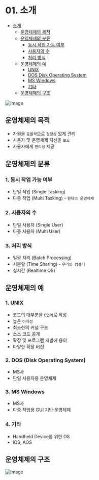 # 01. 소개

<!-- TOC -->

- [소개](#%EC%86%8C%EA%B0%9C)
  - [운영체제의 목적](#%EC%9A%B4%EC%98%81%EC%B2%B4%EC%A0%9C%EC%9D%98-%EB%AA%A9%EC%A0%81)
  - [운영체제의 분류](#%EC%9A%B4%EC%98%81%EC%B2%B4%EC%A0%9C%EC%9D%98-%EB%B6%84%EB%A5%98)
    - [동시 작업 가능 여부](#%EB%8F%99%EC%8B%9C-%EC%9E%91%EC%97%85-%EA%B0%80%EB%8A%A5-%EC%97%AC%EB%B6%80)
    - [사용자의 수](#%EC%82%AC%EC%9A%A9%EC%9E%90%EC%9D%98-%EC%88%98)
    - [처리 방식](#%EC%B2%98%EB%A6%AC-%EB%B0%A9%EC%8B%9D)
  - [운영체제의 예](#%EC%9A%B4%EC%98%81%EC%B2%B4%EC%A0%9C%EC%9D%98-%EC%98%88)
    - [UNIX](#unix)
    - [DOS Disk Operating System](#dos-disk-operating-system)
    - [MS Windows](#ms-windows)
    - [기타](#%EA%B8%B0%ED%83%80)
  - [운영체제의 구조](#%EC%9A%B4%EC%98%81%EC%B2%B4%EC%A0%9C%EC%9D%98-%EA%B5%AC%EC%A1%B0)

<!-- /TOC -->

![image](https://user-images.githubusercontent.com/97646802/216979368-d9eda67b-d072-42a5-9dd6-f1b96cbe37fa.png)

## 운영체제의 목적

- 자원을 `효율적`으로 `형평성` 있게 관리
- 사용자 및 운영체제 자신을 `보호`
- 사용자에게 `편리성` 제공

## 운영체제의 분류

### 1. 동시 작업 가능 여부

- 단일 작업 (Single Tasking)
- 다중 작업 (Multi Tasking) - `현대의 운영체제`

### 2. 사용자의 수

- 단일 사용자 (Single User)
- 다중 사용자 (Multi User)

### 3. 처리 방식

- 일괄 처리 (Batch Processing)
- 시분할 (Time Sharing) - `우리의 컴퓨터`
- 실시간 (Realtime OS)

## 운영체제의 예

### 1. UNIX

- 코드의 대부분을 `C언어`로 작성
- 높은 `이식성`
- 최소한의 커널 구조
- 소스 코드 공개
- 확장 및 프로그램 개발에 용이
- 다양한 확장 버전

### 2. DOS (Disk Operating System)

- MS사
- 단일 사용자용 운영체제

### 3. MS Windows

- MS사
- 다중 작업용 GUI 기반 운영체제

### 4. 기타

- Handheld Device를 위한 OS
- iOS, AOS

## 운영체제의 구조

![image](https://user-images.githubusercontent.com/97646802/216995840-c60876d2-3b33-4790-a471-f5f46432007b.png)
